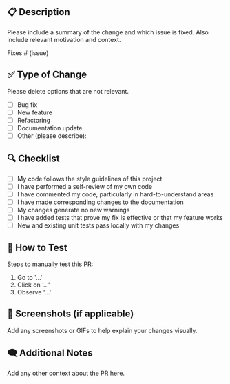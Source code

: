 ## 📋 Description

Please include a summary of the change and which issue is fixed. Also include relevant motivation and context.

Fixes # (issue)

## ✅ Type of Change

Please delete options that are not relevant.

- [ ] Bug fix
- [ ] New feature
- [ ] Refactoring
- [ ] Documentation update
- [ ] Other (please describe):

## 🔍 Checklist

- [ ] My code follows the style guidelines of this project
- [ ] I have performed a self-review of my own code
- [ ] I have commented my code, particularly in hard-to-understand areas
- [ ] I have made corresponding changes to the documentation
- [ ] My changes generate no new warnings
- [ ] I have added tests that prove my fix is effective or that my feature works
- [ ] New and existing unit tests pass locally with my changes

## 🧪 How to Test

Steps to manually test this PR:

1. Go to '...'
2. Click on '...'
3. Observe '...'

## 📎 Screenshots (if applicable)

Add any screenshots or GIFs to help explain your changes visually.

## 🗨️ Additional Notes

Add any other context about the PR here.
